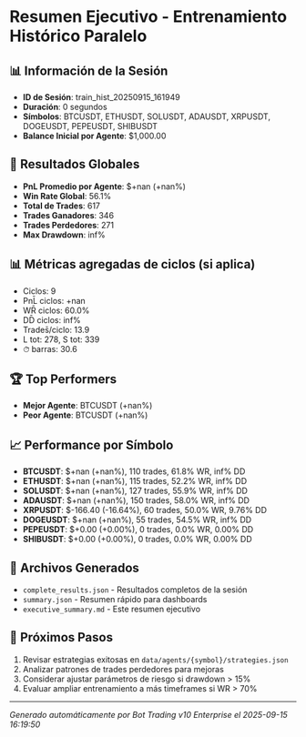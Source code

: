 # Resumen Ejecutivo - Entrenamiento Histórico Paralelo

## 📊 Información de la Sesión
- **ID de Sesión**: train_hist_20250915_161949
- **Duración**: 0 segundos
- **Símbolos**: BTCUSDT, ETHUSDT, SOLUSDT, ADAUSDT, XRPUSDT, DOGEUSDT, PEPEUSDT, SHIBUSDT
- **Balance Inicial por Agente**: $1,000.00

## 🎯 Resultados Globales
- **PnL Promedio por Agente**: $+nan (+nan%)
- **Win Rate Global**: 56.1%
- **Total de Trades**: 617
- **Trades Ganadores**: 346
- **Trades Perdedores**: 271
- **Max Drawdown**: inf%

## 📊 Métricas agregadas de ciclos (si aplica)
- Ciclos: 9
- PnL̄ ciclos: +nan
- WR̄ ciclos: 60.0%
- DD̄ ciclos: inf%
- Trades̄/ciclo: 13.9
- L tot: 278, S tot: 339
- ⏱̄ barras: 30.6


## 🏆 Top Performers
- **Mejor Agente**: BTCUSDT (+nan%)
- **Peor Agente**: BTCUSDT (+nan%)

## 📈 Performance por Símbolo
- **BTCUSDT**: $+nan (+nan%), 110 trades, 61.8% WR, inf% DD
- **ETHUSDT**: $+nan (+nan%), 115 trades, 52.2% WR, inf% DD
- **SOLUSDT**: $+nan (+nan%), 127 trades, 55.9% WR, inf% DD
- **ADAUSDT**: $+nan (+nan%), 150 trades, 58.0% WR, inf% DD
- **XRPUSDT**: $-166.40 (-16.64%), 60 trades, 50.0% WR, 9.76% DD
- **DOGEUSDT**: $+nan (+nan%), 55 trades, 54.5% WR, inf% DD
- **PEPEUSDT**: $+0.00 (+0.00%), 0 trades, 0.0% WR, 0.00% DD
- **SHIBUSDT**: $+0.00 (+0.00%), 0 trades, 0.0% WR, 0.00% DD

## 📁 Archivos Generados
- `complete_results.json` - Resultados completos de la sesión
- `summary.json` - Resumen rápido para dashboards
- `executive_summary.md` - Este resumen ejecutivo

## 🎯 Próximos Pasos
1. Revisar estrategias exitosas en `data/agents/{symbol}/strategies.json`
2. Analizar patrones de trades perdedores para mejoras
3. Considerar ajustar parámetros de riesgo si drawdown > 15%
4. Evaluar ampliar entrenamiento a más timeframes si WR > 70%

---
*Generado automáticamente por Bot Trading v10 Enterprise el 2025-09-15 16:19:50*
